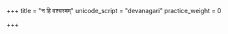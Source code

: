 +++
title = "न हि वश्चरमम्"
unicode_script = "devanagari"
practice_weight = 0

+++
<div class="js_include" url="/vedAH/sAma/paravastu-saama/devaH/marutaH/nahi_vash_charamam/"  newLevelForH1="1" includeTitle="true"> </div>